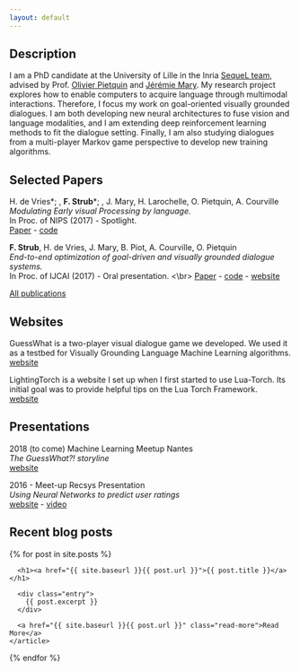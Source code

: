 ```yaml
---
layout: default
---
```


## Description
I am a PhD candidate at the University of Lille in the Inria [SequeL team](https://team.inria.fr/sequel/), advised by Prof. [Olivier Pietquin](http://www.lifl.fr/~pietquin/) and [Jérémie Mary](http://www.grappa.univ-lille3.fr/~mary/).
My research project explores how to enable computers to acquire language through multimodal interactions. 
Therefore, I focus my work on goal-oriented visually grounded dialogues. 
I am both developing new neural architectures to fuse vision and language modalities, and I am extending deep reinforcement learning methods to fit the dialogue setting. 
Finally, I am also studying dialogues from a multi-player Markov game perspective to develop new training algorithms.

## Selected Papers

H. de Vries\*; , **F. Strub**\*; , J. Mary, H. Larochelle, O. Pietquin, A. Courville <br/>
*Modulating Early visual Processing by language.* <br/>
In Proc. of NIPS (2017) - Spotlight. <br/>
[Paper](https://arxiv.org/abs/1707.00683) - [code](https://github.com/GuessWhatGame) 

**F. Strub**, H. de Vries, J. Mary, B. Piot, A. Courville, O. Pietquin <br/>
*End-to-end optimization of goal-driven and visually grounded dialogue systems.*  <br/>
In Proc. of IJCAI (2017) - Oral presentation.  <\br>
[Paper](https://arxiv.org/abs/1703.05423) - [code](https://github.com/GuessWhatGame/guesswhat) - [website](https://guesswhat.ai/)

<article class="more_publi">
<a href="{{ site.baseurl }}/publications" class="read-more">All publications</a>
</article>


## Websites
GuessWhat is a two-player visual dialogue game we developed. We used it as a testbed for Visually Grounding Language Machine Learning algorithms. <br/>
[website](https://guesswhat.ai/)

LightingTorch is a website I set up when I first started to use Lua-Torch. Its initial goal was to provide helpful tips on the Lua Torch Framework. <br/>
[website](http://lighting-torch.com/)


## Presentations
2018 (to come) Machine Learning Meetup Nantes <br/>
*The GuessWhat?! storyline* <br/>
[website](https://www.meetup.com/Nantes-Machine-Learning-Meetup/events/239908834/)

2016 - Meet-up Recsys Presentation <br/>
*Using Neural Networks to predict user ratings* <br/>
[website](https://www.meetup.com/RecSysFR/events/231530623/?_cookie-check=24UkbWeDEob87GeP) - [video](https://www.youtube.com/watch?v=YSBNUZIV7ZM)

## Recent blog posts
<div class="posts">
  {% for post in site.posts %}
    <article class="post">

      <h1><a href="{{ site.baseurl }}{{ post.url }}">{{ post.title }}</a></h1>

      <div class="entry">
        {{ post.excerpt }}
      </div>

      <a href="{{ site.baseurl }}{{ post.url }}" class="read-more">Read More</a>
    </article>
  {% endfor %}
</div>
